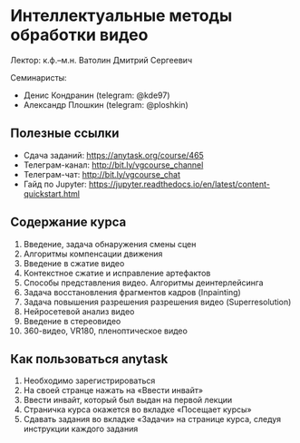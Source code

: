 # Интеллектуальные методы обработки видео
Лектор: к.ф.–м.н. Ватолин Дмитрий Сергеевич

Семинаристы:
* Денис Кондранин (telegram: @kde97)
* Александр Плошкин (telegram: @ploshkin)

## Полезные ссылки
* Сдача заданий: https://anytask.org/course/465
* Телеграм-канал: http://bit.ly/vgcourse_channel
* Телеграм-чат: http://bit.ly/vgcourse_chat
* Гайд по Jupyter: https://jupyter.readthedocs.io/en/latest/content-quickstart.html

## Содержание курса
1. Введение, задача обнаружения смены сцен
2. Алгоритмы компенсации движения
3. Введение в сжатие видео
4. Контекстное сжатие и исправление артефактов
5. Способы представления видео. Алгоритмы деинтерлейсинга
6. Задача восстановления фрагментов кадров (Inpainting)
7. Задача повышения разрешения разрешения видео (Superresolution)
8. Нейросетевой анализ видео
9. Введение в стереовидео
10. 360-видео, VR180, пленоптическое видео

## Как пользоваться anytask
1. Необходимо зарегистрироваться
2. На своей странце нажать на «Ввести инвайт»
3. Ввести инвайт, который был выдан на первой лекции
4. Страничка курса окажется во вкладке «Посещает курсы»
5. Сдавать задания во вкладке «Задачи» на странице курса, следуя инструкции каждого задания
